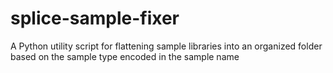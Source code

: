 # splice-sample-fixer
A Python utility script for flattening sample libraries into an organized folder based on the sample type encoded in the sample name
